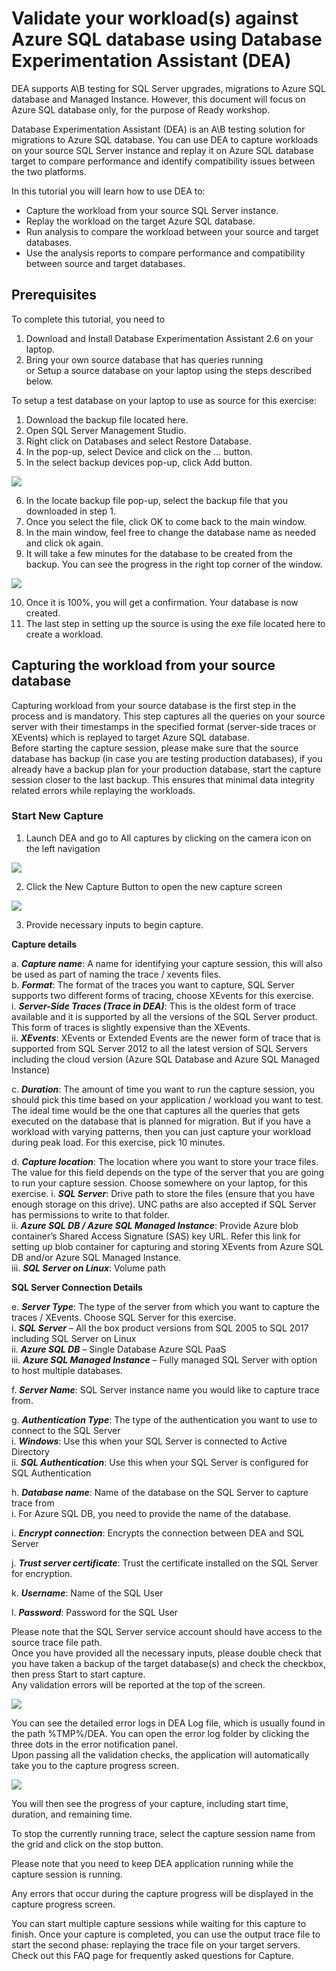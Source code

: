 
# Validate your workload(s) against Azure SQL database using Database Experimentation Assistant (DEA)

DEA supports A\B testing for SQL Server upgrades, migrations to Azure SQL database and Managed Instance. However, this document will focus on Azure SQL database only, for the purpose of Ready workshop.

Database Experimentation Assistant (DEA) is an A\B testing solution for migrations to Azure SQL database. You can use DEA to capture workloads on your source SQL Server instance and replay it on Azure SQL database target to compare performance and identify compatibility issues between the two platforms. 

In this tutorial you will learn how to use DEA to:
-	 Capture the workload from your source SQL Server instance.  
-	 Replay the workload on the target Azure SQL database.  
-	 Run analysis to compare the workload between your source and target databases.  
-	 Use the analysis reports to compare performance and compatibility between source and target databases.  

## Prerequisites 

To complete this tutorial, you need to  
1.  Download and Install Database Experimentation Assistant 2.6 on your laptop.  
2.  Bring your own source database that has queries running   
    or 
    Setup a source database on your laptop using the steps described below.  
    
To setup a test database on your laptop to use as source for this exercise:  
1.	Download the backup file located here.  
2.	Open SQL Server Management Studio.  
3.	Right click on Databases and select Restore Database.  
4.	In the pop-up, select Device and click on the … button.   
5.	In the select backup devices pop-up, click Add button.   

<img src="./images/image-01.png"/>  
    
6.	In the locate backup file pop-up, select the backup file that you downloaded in step 1.  
7.	Once you select the file, click OK to come back to the main window.   
8.	In the main window, feel free to change the database name as needed and click ok again.  
9.	It will take a few minutes for the database to be created from the backup. You can see the progress in the right top corner of the window.  

    
<img src="./images/image-02.png"/>  
    
10.	Once it is 100%, you will get a confirmation. Your database is now created.  
11.	The last step in setting up the source is using the exe file located here to create a workload.  

## Capturing the workload from your source database

Capturing workload from your source database is the first step in the process and is mandatory. This step captures all the queries on your source server with their timestamps in the specified format (server-side traces or XEvents) which is replayed to target Azure SQL database.  
Before starting the capture session, please make sure that the source database has backup (in case you are testing production databases), if you already have a backup plan for your production database, start the capture session closer to the last backup. This ensures that minimal data integrity related errors while replaying the workloads.  

### Start New Capture  
1.	Launch DEA and go to All captures by clicking on the camera icon on the left navigation  

<img src="./images/image-03.png"/>  
  
    
2.	Click the New Capture Button to open the new capture screen  

<img src="./images/image-04.png"/>  
  
 
3.	Provide necessary inputs to begin capture.   

**Capture details**  

a.	**_Capture name_**: A name for identifying your capture session, this will also be used as part of naming the trace / xevents files.  
b.	**_Format_**: The format of the traces you want to capture, SQL Server supports two different forms of tracing, choose XEvents for this exercise.  
  i.	**_Server-Side Traces (Trace in DEA)_**: This is the oldest form of trace available and it is supported by all the versions of the SQL Server product. This form of traces is slightly expensive than the XEvents.  
  ii.	**_XEvents_**: XEvents or Extended Events are the newer form of trace that is supported from SQL Server 2012 to all the latest version of SQL Servers including the cloud version (Azure SQL Database and Azure SQL Managed Instance)  

c.	**_Duration_**: The amount of time you want to run the capture session, you should pick this time based on your application / workload you want to test. The ideal time would be the one that captures all the queries that gets executed on the database that is planned for migration. But if you have a workload with varying patterns, then you can just capture your workload during peak load. For this exercise, pick 10 minutes.  

d.	**_Capture location_**: The location where you want to store your trace files. The value for this field depends on the type of the server that you are going to run your capture session. Choose somewhere on your laptop, for this exercise.
    i.	 **_SQL Server_**: Drive path to store the files (ensure that you have enough storage on this drive). UNC paths are also accepted if SQL Server has permissions to write to that folder.   
    ii.	 **_Azure SQL DB / Azure SQL Managed Instance_**: Provide Azure blob container’s Shared Access Signature (SAS) key URL. Refer this link for setting up blob container for capturing and storing XEvents from Azure SQL DB and/or Azure SQL Managed Instance.  
    iii.  **_SQL Server on Linux_**: Volume path  
    
**SQL Server Connection Details**  

e.	 **_Server Type_**: The type of the server from which you want to capture the traces / XEvents. Choose SQL Server for this exercise.  
    i.	 **_SQL Server_** – All the box product versions from SQL 2005 to SQL 2017 including SQL Server on Linux   
    ii.	 **_Azure SQL DB_** – Single Database Azure SQL PaaS  
    iii. **_Azure SQL Managed Instance_** – Fully managed SQL Server with option to host multiple databases.    

f.	 **_Server Name_**: SQL Server instance name you would like to capture trace from.  

g.	**_Authentication Type_**: The type of the authentication you want to use to connect to the SQL Server  
    i.	**_Windows_**: Use this when your SQL Server is connected to Active Directory  
    ii.	**_SQL Authentication_**: Use this when your SQL Server is configured for SQL Authentication  

h.	**_Database name_**: Name of the database on the SQL Server to capture trace from  
    i.	For Azure SQL DB, you need to provide the name of the database.   

i.	**_Encrypt connection_**: Encrypts the connection between DEA and SQL Server  

j.	**_Trust server certificate_**: Trust the certificate installed on the SQL Server for encryption.  

k.	**_Username_**: Name of the SQL User  

l.	**_Password_**: Password for the SQL User   


Please note that the SQL Server service account should have access to the source trace file path.  
Once you have provided all the necessary inputs, please double check that you have taken a backup of the target database(s) and check the checkbox, then press Start to start capture.  
Any validation errors will be reported at the top of the screen.  

<img src="./images/image-05.png"/>  
  
    

You can see the detailed error logs in DEA Log file, which is usually found in the path %TMP%/DEA. You can open the error log folder by clicking the three dots in the error notification panel.  
Upon passing all the validation checks, the application will automatically take you to the capture progress screen.  

<img src="./images/image-06.png"/>  
  

You will then see the progress of your capture, including start time, duration, and remaining time.  

To stop the currently running trace, select the capture session name from the grid and click on the stop button.   

Please note that you need to keep DEA application running while the capture session is running.  

Any errors that occur during the capture progress will be displayed in the capture progress screen.  

You can start multiple capture sessions while waiting for this capture to finish. Once your capture is completed, you can use the output trace file to start the second phase: replaying the trace file on your target servers.   
Check out this FAQ page for frequently asked questions for Capture.  






    







